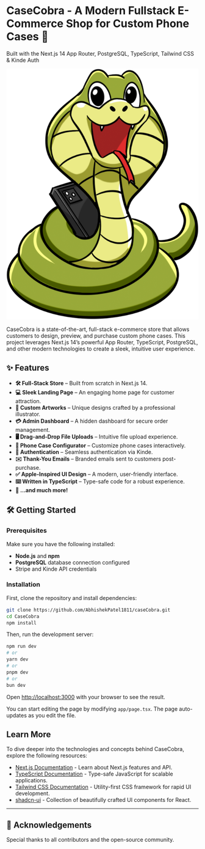 # CaseCobra - A Modern Fullstack E-Commerce Shop for Custom Phone Cases 🐍

Built with the Next.js 14 App Router, PostgreSQL, TypeScript, Tailwind CSS & Kinde Auth

![Project Image](public/snake-1.png)

CaseCobra is a state-of-the-art, full-stack e-commerce store that allows customers to design, preview, and purchase custom phone cases. This project leverages Next.js 14’s powerful App Router, TypeScript, PostgreSQL, and other modern technologies to create a sleek, intuitive user experience.

## ✨ Features

- **🛠️ Full-Stack Store** – Built from scratch in Next.js 14.
- **💻 Sleek Landing Page** – An engaging home page for customer attraction.
- **🎨 Custom Artworks** – Unique designs crafted by a professional illustrator.
- **💳 Admin Dashboard** – A hidden dashboard for secure order management.
- **🖥️ Drag-and-Drop File Uploads** – Intuitive file upload experience.
- **🛒 Phone Case Configurator** – Customize phone cases interactively.
- **🔑 Authentication** – Seamless authentication via Kinde.
- **✉️ Thank-You Emails** – Branded emails sent to customers post-purchase.
- **✅ Apple-Inspired UI Design** – A modern, user-friendly interface.
- **⌨️ Written in TypeScript** – Type-safe code for a robust experience.
- **🌟 ...and much more!**

## 🛠️ Getting Started

### Prerequisites

Make sure you have the following installed:

- **Node.js** and **npm**
- **PostgreSQL** database connection configured
- Stripe and Kinde API credentials

### Installation

First, clone the repository and install dependencies:

```bash
git clone https://github.com/AbhishekPatel1811/caseCobra.git
cd CaseCobra
npm install
```

Then, run the development server:

```bash
npm run dev
# or
yarn dev
# or
pnpm dev
# or
bun dev
```

Open [http://localhost:3000](http://localhost:3000) with your browser to see the result.

You can start editing the page by modifying `app/page.tsx`. The page auto-updates as you edit the file.

## Learn More

To dive deeper into the technologies and concepts behind CaseCobra, explore the following resources:

- [Next.js Documentation](https://nextjs.org/docs) - Learn about Next.js features and API.
- [TypeScript Documentation](https://www.typescriptlang.org/docs/) - Type-safe JavaScript for scalable applications.
- [Tailwind CSS Documentation](https://tailwindcss.com/docs) - Utility-first CSS framework for rapid UI development.
- [shadcn-ui](https://ui.shadcn.com) - Collection of beautifully crafted UI components for React.

---

## 🌟 Acknowledgements

Special thanks to all contributors and the open-source community.





